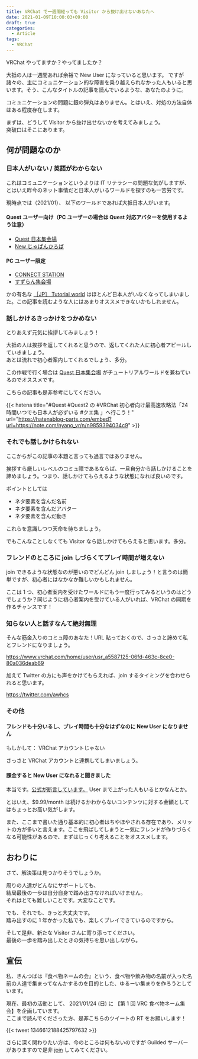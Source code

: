 ```yaml
---
title: VRChat で一週間経っても Visitor から抜け出せないあなたへ
date: 2021-01-09T10:00:03+09:00
draft: true
categories:
  - Article
tags:
  - VRChat
---
```


VRChat やってますか？やってましたか？

大抵の人は一週間あれば余裕で New User になっていると思います。
ですが諸々の、主にコミュニケーション的な障害を乗り越えられなかった人もいると思います。そう、こんなタイトルの記事を読んでいるような、あなたのように。

コミュニケーションの問題に銀の弾丸はありません。とはいえ、対処の方法自体はある程度存在します。

まずは、どうして Visitor から抜け出せないかを考えてみましょう。  
突破口はそこにあります。

## 何が問題なのか

### 日本人がいない / 英語がわからない

これはコミュニケーションというよりは IT リテラシーの問題な気がしますが、とはいえ昨今のネット事情だと日本人がいるワールドを探すのも一苦労です。

現時点では（2021/01）、 以下のワールドであれば大抵日本人がいます。

#### Quest ユーザー向け（PC ユーザーの場合は Quest 対応アバターを使用するよう注意）

- [Quest 日本集会場](https://www.vrchat.com/home/launch?worldId=wrld_2eadff86-8d29-4697-a427-07010b491e0d)
- [New じゃぱんひろば](https://www.vrchat.com/home/launch?worldId=wrld_dd48dfb4-304e-4b2f-a470-2d7fb79be98f)

#### PC ユーザー限定

- [CONNECT STATION](https://www.vrchat.com/home/launch?worldId=wrld_a0614285-d56c-40eb-998b-164b82cbb452)
- [すずらん集会場](https://www.vrchat.com/home/launch?worldId=wrld_d4d641b1-e969-4cd0-8490-7b1fc8b2ee9a)

かの有名な [［JP］ Tutorial world](https://www.vrchat.com/home/launch?worldId=wrld_bf51e60f-f372-48b1-a757-88ba8331d926) はほとんど日本人がいなくなってしまいました。この記事を読むような人にはあまりオススメできないかもしれません。

### 話しかけるきっかけをつかめない

とりあえず元気に挨拶してみましょう！

大抵の人は挨拶を返してくれると思うので、返してくれた人に初心者アピールしていきましょう。  
あとは流れで初心者案内してくれるでしょう、多分。

この作戦で行く場合は [Quest 日本集会場](https://www.vrchat.com/home/launch?worldId=wrld_2eadff86-8d29-4697-a427-07010b491e0d) がチュートリアルワールドを兼ねているのでオススメです。

こちらの記事も是非参考にしてください。

{{< hatena title="#Quest #Quest2 の #VRChat 初心者向け最高速攻略法「24時間いつでも日本人が必ずいる #クエ集 」へ行こう！" url="https://hatenablog-parts.com/embed?url=https://note.com/nyano_vr/n/n9859394034c9" >}}

### それでも話しかけられない

ここからがこの記事の本題と言っても過言ではありません。

挨拶すら厳しいレベルのコミュ障であるならば、一旦自分から話しかけることを諦めましょう。つまり、話しかけてもらえるような状態になれば良いのです。

ポイントとしては

- ネタ要素を含んだ名前
- ネタ要素を含んだアバター
- ネタ要素を含んだ動き

これらを意識しつつ天命を待ちましょう。

でもこんなことしなくても Visitor なら話しかけてもらえると思います。多分。

### フレンドのところに join しづらくてプレイ時間が増えない

join できるような状態なのが悪いのでどんどん join しましょう！と言うのは簡単ですが、初心者にはなかなか難しいかもしれません。

ここは 1 つ、初心者案内を受けたワールドにもう一度行ってみるというのはどうでしょうか？同じように初心者案内を受けている人がいれば、VRChat の同期を作るチャンスです！

### 知らない人と話すなんて絶対無理

そんな筋金入りのコミュ障のあなた！URL 貼っておくので、さっさと諦めて私とフレンドになりましょう。

https://www.vrchat.com/home/user/usr_a5587125-06fd-463c-8ce0-80a036deab69

加えて Twitter の方にも声をかけてもらえれば、join するタイミングを合わせられると思います。

https://twitter.com/awhcs

### その他

#### フレンドも十分いるし、プレイ時間も十分なはずなのに New User になりません

もしかして： VRChat アカウントじゃない

さっさと VRChat アカウントと連携してしまいましょう。

#### 課金すると New User になれると聞きました

本当です。[公式が断言しています。](https://hello.vrchat.com/vrchat-plus-faq#Trust) User まで上がった人もいるとかなんとか。

とはいえ、$9.99/month は続けるかわからないコンテンツに対する金額としてはちょっとお高い気がします。

また、ここまで書いた通り基本的に初心者はちやほやされる存在であり、メリットの方が多いと言えます。ここを飛ばしてしまうと一気にフレンドが作りづらくなる可能性があるので、まずはじっくり考えることをオススメします。

## おわりに

さて、解決策は見つかりそうでしょうか。

周りの人達がどんなにサポートしても、  
結局最後の一歩は自分自身で踏み出さなければいけません。  
それはとても難しいことです。大変なことです。

でも、それでも、きっと大丈夫です。  
踏み出すのに 1 年かかった私でも、楽しくプレイできているのですから。

そして是非、新たな Visitor さんに寄り添ってください。  
最後の一歩を踏み出したときの気持ちを思い出しながら。

## 宣伝

私、きんつばは『食べ物ネームの会』という、食べ物や飲み物の名前が入った名前の人達で集まってなんかするのを目的とした、ゆるーい集まりを作ろうとしています。

現在、最初の活動として、 2021/01/24 (日) に 【第 1 回 VRC 食べ物ネーム集会】を企画しています。  
ここまで読んでくださった方、是非こちらのツイートの RT をお願いします！

{{< tweet 1346612188425797632 >}}

さらに深く関わりたい方は、今のところは何もないのですが Guilded サーバーがありますので是非 [join](https://www.guilded.gg/i/1EqbZAY2) してみてください。
